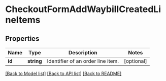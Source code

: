 # CheckoutFormAddWaybillCreatedLineItems

## Properties
Name | Type | Description | Notes
------------ | ------------- | ------------- | -------------
**id** | **string** | Identifier of an order line item. | [optional] 

[[Back to Model list]](../../README.md#documentation-for-models) [[Back to API list]](../../README.md#documentation-for-api-endpoints) [[Back to README]](../../README.md)

